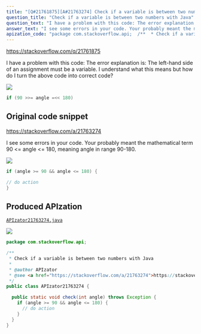 ```yaml
---
title: "[Q#21761875][A#21763274] Check if a variable is between two numbers with Java"
question_title: "Check if a variable is between two numbers with Java"
question_text: "I have a problem with this code: The error explanation is: The left-hand side of an assignment must be a variable. I understand what this means but how do I turn the above code into correct code?"
answer_text: "I see some errors in your code. Your probably meant the mathematical term 90 <= angle <= 180, meaning angle in range 90-180."
apization_code: "package com.stackoverflow.api;  /**  * Check if a variable is between two numbers with Java  *  * @author APIzator  * @see <a href=\"https://stackoverflow.com/a/21763274\">https://stackoverflow.com/a/21763274</a>  */ public class APIzator21763274 {    public static void check(int angle) throws Exception {     if (angle >= 90 && angle <= 180) {       // do action     }   } }"
---
```


https://stackoverflow.com/q/21761875

I have a problem with this code:
The error explanation is:
The left-hand side of an assignment must be a variable.
I understand what this means but how do I turn the above code into correct code?


<div class="code-logo"><img src="/stackoverflow.png" /></div>

```java
if (90 >>= angle =<< 180)
```


## Original code snippet

https://stackoverflow.com/a/21763274

I see some errors in your code.
Your probably meant the mathematical term
90 &lt;= angle &lt;= 180, meaning angle in range 90-180.

<div class="code-logo"><img src="/stackoverflow.png" /></div>

```java
if (angle >= 90 && angle <= 180) {

// do action
}
```

## Produced APIzation

[`APIzator21763274.java`](https://github.com/pasqualesalza/apization-temp-data/raw/master/search/APIzator21763274.java)

<div class="code-logo"><img src="/apizator.png" /></div>

```java
package com.stackoverflow.api;

/**
 * Check if a variable is between two numbers with Java
 *
 * @author APIzator
 * @see <a href="https://stackoverflow.com/a/21763274">https://stackoverflow.com/a/21763274</a>
 */
public class APIzator21763274 {

  public static void check(int angle) throws Exception {
    if (angle >= 90 && angle <= 180) {
      // do action
    }
  }
}

```